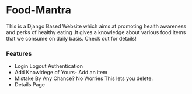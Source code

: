 # Food-Mantra
</h3><p> This is a Django  Based Website which aims at promoting health awareness and perks of healthy eating .It gives a knowledge about various food items that we consume on daily basis. Check out for details!</p> </h3>


<h3><b>Features </b> </h3>
<ul>
  <li> Login Logout Authentication </li>
<li> 
Add Knowldege of Yours- Add an item
</li>
<li>
Mistake By Any Chance? No Worries This lets you delete.
</li>
<li>
Details Page 
</li>
</ul>
